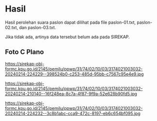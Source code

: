 # Hasil

Hasil perolehan suara paslon dapat dilihat pada file paslon-01.txt, paslon-02.txt, dan paslon-03.txt.

Jika tidak ada, artinya data tersebut belum ada pada SIREKAP.

## Foto C Plano

https://sirekap-obj-formc.kpu.go.id/2145/pemilu/ppwp/31/74/02/10/03/3174021003032-20240214-224229--398524b0-c253-485d-95bb-c7567c95e4e9.jpg

https://sirekap-obj-formc.kpu.go.id/2145/pemilu/ppwp/31/74/02/10/03/3174021003032-20240214-210140--16f248ea-8c7a-4f87-9f9a-52e628b90fd5.jpg

https://sirekap-obj-formc.kpu.go.id/2145/pemilu/ppwp/31/74/02/10/03/3174021003032-20240214-224232--3c8b1abc-cca9-472c-8197-eb6c654bf095.jpg
